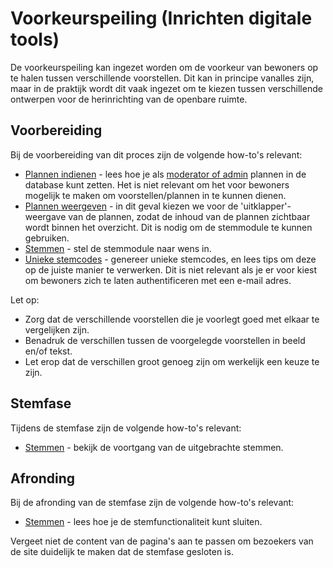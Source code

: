 # Voorkeurspeiling (Inrichten digitale tools)

De voorkeurspeiling kan ingezet worden om de voorkeur van bewoners op te halen tussen verschillende voorstellen. Dit kan in principe vanalles zijn, maar in de praktijk wordt dit vaak ingezet om te kiezen tussen verschillende ontwerpen voor de herinrichting van de openbare ruimte.

## Voorbereiding

Bij de voorbereiding van dit proces zijn de volgende how-to's relevant:
* [Plannen indienen](../manual/how-tos/upload-ideas.md) - lees hoe je als [moderator of admin](../manual/miscellaneous/roles.md) plannen in de database kunt zetten. Het is niet relevant om het voor bewoners mogelijk te maken om voorstellen/plannen in te kunnen dienen.
* [Plannen weergeven](../manual/how-tos/show-ideas.md) - in dit geval kiezen we voor de 'uitklapper'-weergave van de plannen, zodat de inhoud van de plannen zichtbaar wordt binnen het overzicht. Dit is nodig om de stemmodule te kunnen gebruiken.
* [Stemmen](manual/how-tos/voting.md) - stel de stemmodule naar wens in.
* [Unieke stemcodes](manual/how-tos/voting-codes.md) - genereer unieke stemcodes, en lees tips om deze op de juiste manier te verwerken. Dit is niet relevant als je er voor kiest om bewoners zich te laten authentificeren met een e-mail adres.

Let op:
* Zorg dat de verschillende voorstellen die je voorlegt goed met elkaar te vergelijken zijn.
* Benadruk de verschillen tussen de voorgelegde voorstellen in beeld en/of tekst.
* Let erop dat de verschillen groot genoeg zijn om werkelijk een keuze te zijn.

## Stemfase

Tijdens de stemfase zijn de volgende how-to's relevant:
* [Stemmen](manual/how-tos/voting.md) - bekijk de voortgang van de uitgebrachte stemmen.

## Afronding

Bij de afronding van de stemfase zijn de volgende how-to's relevant:
* [Stemmen](manual/how-tos/voting.md) - lees hoe je de stemfunctionaliteit kunt sluiten.

Vergeet niet de content van de pagina's aan te passen om bezoekers van de site duidelijk te maken dat de stemfase gesloten is.